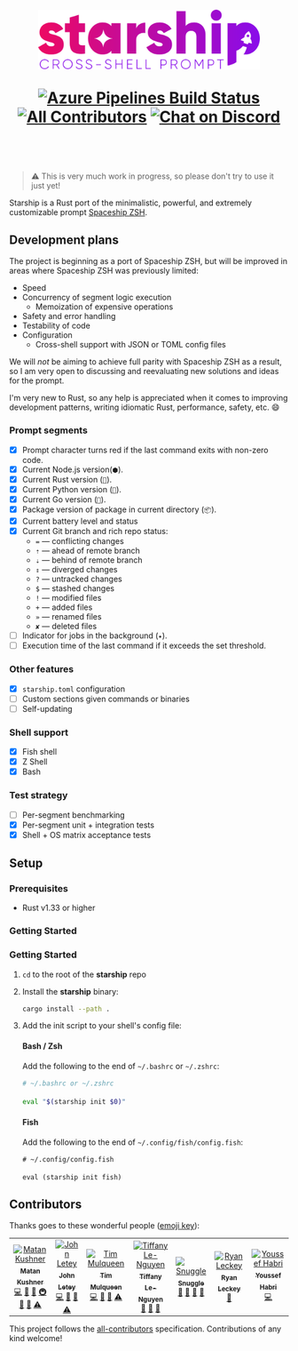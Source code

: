 <h1 align="center">
	<br>
	<img width="400" src="media/logo.png" alt="Starship – Cross-shell prompt">
    <p align="center">
        <a href="https://dev.azure.com/starship-control/starship/_build"><img src="https://badgen.net/azure-pipelines/starship-control/starship/Starship%20Test%20Suite" alt="Azure Pipelines Build Status"></a>
        <a href="#contributors"><img src="https://badgen.net/badge/all%20contributors/7/orange" alt="All Contributors"></a>
        <a href="https://discord.gg/8Jzqu3T"><img src="https://badgen.net/badge/chat/on%20discord/7289da" alt="Chat on Discord"></a>
    </p>
	<br>
</h1>

> ⚠️ This is very much work in progress, so please don't try to use it just yet!

Starship is a Rust port of the minimalistic, powerful, and extremely customizable prompt [Spaceship ZSH](https://github.com/denysdovhan/spaceship-prompt).


## Development plans

The project is beginning as a port of Spaceship ZSH, but will be improved in areas where Spaceship ZSH was previously limited:

- Speed
- Concurrency of segment logic execution
    - Memoization of expensive operations
- Safety and error handling
- Testability of code
- Configuration
    - Cross-shell support with JSON or TOML config files

We will _not_ be aiming to achieve full parity with Spaceship ZSH as a result, so I am very open to discussing and reevaluating new solutions and ideas for the prompt.

I'm very new to Rust, so any help is appreciated when it comes to improving development patterns, writing idiomatic Rust, performance, safety, etc. 😄

### Prompt segments

- [x] Prompt character turns red if the last command exits with non-zero code.
- [x] Current Node.js version(`⬢`).
- [x] Current Rust version (`🦀`).
- [x] Current Python version (`🐍`).
- [x] Current Go version (`🐹`).
- [x] Package version of package in current directory (`📦`).
- [x] Current battery level and status
- [x] Current Git branch and rich repo status:
    - `=` — conflicting changes
    - `⇡` — ahead of remote branch
    - `⇣` — behind of remote branch
    - `⇕` — diverged changes
    - `?` — untracked changes
    - `$` — stashed changes
    - `!` — modified files
    - `+` — added files
    - `»` — renamed files
    - `✘` — deleted files
- [ ] Indicator for jobs in the background (`✦`).
- [ ] Execution time of the last command if it exceeds the set threshold.

### Other features

- [x] `starship.toml` configuration
- [ ] Custom sections given commands or binaries
- [ ] Self-updating

### Shell support

- [x] Fish shell
- [x] Z Shell
- [x] Bash

### Test strategy

- [ ] Per-segment benchmarking
- [x] Per-segment unit + integration tests
- [x] Shell + OS matrix acceptance tests

## Setup

### Prerequisites

- Rust v1.33 or higher

### Getting Started

### Getting Started

1. `cd` to the root of the **starship** repo
1. Install the **starship** binary:

    ```bash
    cargo install --path .
    ```

1. Add the init script to your shell's config file:

    #### Bash / Zsh

    Add the following to the end of `~/.bashrc` or `~/.zshrc`:

    ```bash
    # ~/.bashrc or ~/.zshrc
    
    eval "$(starship init $0)"
    ```

    #### Fish

    Add the following to the end of `~/.config/fish/config.fish`:

    ```fish
    # ~/.config/config.fish

    eval (starship init fish)
    ```

## Contributors

Thanks goes to these wonderful people ([emoji key](https://allcontributors.org/docs/en/emoji-key)):

<!-- ALL-CONTRIBUTORS-LIST:START - Do not remove or modify this section -->
<!-- prettier-ignore -->
<table><tr><td align="center"><a href="https://twitter.com/matchai"><img src="https://avatars0.githubusercontent.com/u/4658208?v=4" width="100px;" alt="Matan Kushner"/><br /><sub><b>Matan Kushner</b></sub></a><br /><a href="https://github.com/starship/starship/commits?author=matchai" title="Code">💻</a> <a href="#design-matchai" title="Design">🎨</a> <a href="#ideas-matchai" title="Ideas, Planning, & Feedback">🤔</a> <a href="#infra-matchai" title="Infrastructure (Hosting, Build-Tools, etc)">🚇</a> <a href="#maintenance-matchai" title="Maintenance">🚧</a> <a href="#review-matchai" title="Reviewed Pull Requests">👀</a> <a href="https://github.com/starship/starship/commits?author=matchai" title="Tests">⚠️</a></td><td align="center"><a href="https://github.com/johnletey"><img src="https://avatars0.githubusercontent.com/u/30328854?v=4" width="100px;" alt="John Letey"/><br /><sub><b>John Letey</b></sub></a><br /><a href="https://github.com/starship/starship/commits?author=johnletey" title="Code">💻</a> <a href="#ideas-johnletey" title="Ideas, Planning, & Feedback">🤔</a> <a href="#review-johnletey" title="Reviewed Pull Requests">👀</a> <a href="https://github.com/starship/starship/commits?author=johnletey" title="Tests">⚠️</a></td><td align="center"><a href="http://timmulqueen.com"><img src="https://avatars1.githubusercontent.com/u/6132021?v=4" width="100px;" alt="Tim Mulqueen"/><br /><sub><b>Tim Mulqueen</b></sub></a><br /><a href="https://github.com/starship/starship/commits?author=Multimo" title="Code">💻</a> <a href="#ideas-Multimo" title="Ideas, Planning, & Feedback">🤔</a> <a href="#review-Multimo" title="Reviewed Pull Requests">👀</a> <a href="https://github.com/starship/starship/commits?author=Multimo" title="Tests">⚠️</a></td><td align="center"><a href="https://github.com/sirMerr"><img src="https://avatars2.githubusercontent.com/u/11183523?v=4" width="100px;" alt="Tiffany Le-Nguyen"/><br /><sub><b>Tiffany Le-Nguyen</b></sub></a><br /><a href="#ideas-sirMerr" title="Ideas, Planning, & Feedback">🤔</a> <a href="#maintenance-sirMerr" title="Maintenance">🚧</a> <a href="#review-sirMerr" title="Reviewed Pull Requests">👀</a></td><td align="center"><a href="https://about.snuggi.es"><img src="https://avatars0.githubusercontent.com/u/26250962?v=4" width="100px;" alt="​Snuggle"/><br /><sub><b>​Snuggle</b></sub></a><br /><a href="#design-Snuggle" title="Design">🎨</a> <a href="#ideas-Snuggle" title="Ideas, Planning, & Feedback">🤔</a> <a href="#maintenance-Snuggle" title="Maintenance">🚧</a> <a href="#review-Snuggle" title="Reviewed Pull Requests">👀</a></td><td align="center"><a href="https://github.com/mehcode"><img src="https://avatars1.githubusercontent.com/u/753919?v=4" width="100px;" alt="Ryan Leckey"/><br /><sub><b>Ryan Leckey</b></sub></a><br /><a href="#review-mehcode" title="Reviewed Pull Requests">👀</a></td><td align="center"><a href="https://github.com/youssefhabri"><img src="https://avatars3.githubusercontent.com/u/1578005?v=4" width="100px;" alt="Youssef Habri"/><br /><sub><b>Youssef Habri</b></sub></a><br /><a href="https://github.com/starship/starship/commits?author=youssefhabri" title="Code">💻</a></td></tr></table>

<!-- ALL-CONTRIBUTORS-LIST:END -->

This project follows the [all-contributors](https://github.com/all-contributors/all-contributors) specification. Contributions of any kind welcome!
